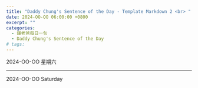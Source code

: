 ```yaml
---
title: "Daddy Chung's Sentence of the Day - Template Markdown 2 <br> "
date: 2024-OO-OO 06:00:00 +0800
excerpt: ""
categories:
  - 鍾老爸每日一句
  - Daddy Chung's Sentence of the Day
# tags:
---
```


2024-OO-OO 星期六

> 

---

2024-OO-OO Saturday

> 